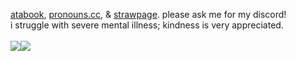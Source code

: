 [atabook](), [pronouns.cc](), & [strawpage](). please ask me for my discord!
<br>
i struggle with severe mental illness; kindness is very appreciated.
<br>
<br>
![](https://64.media.tumblr.com/cd64683201723c2117639ca4339f4973/b9cf0bd58816e3fa-e1/s100x200/40fb4332ef1604c45baf1abf77f20c98af1b9754.pnj)![](https://64.media.tumblr.com/e479a44f723a529361d9a9b2631ed0a2/b9cf0bd58816e3fa-ab/s100x200/55538f63236d4a30ed65a3145e32b0f8c3371e22.pnj)
